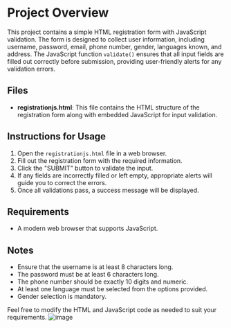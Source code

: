 # Project Overview

This project contains a simple HTML registration form with JavaScript validation. The form is designed to collect user information, including username, password, email, phone number, gender, languages known, and address. The JavaScript function `validate()` ensures that all input fields are filled out correctly before submission, providing user-friendly alerts for any validation errors.

## Files

- **registrationjs.html**: This file contains the HTML structure of the registration form along with embedded JavaScript for input validation.

## Instructions for Usage

1. Open the `registrationjs.html` file in a web browser.
2. Fill out the registration form with the required information.
3. Click the "SUBMIT" button to validate the input.
4. If any fields are incorrectly filled or left empty, appropriate alerts will guide you to correct the errors.
5. Once all validations pass, a success message will be displayed.

## Requirements

- A modern web browser that supports JavaScript.

## Notes

- Ensure that the username is at least 8 characters long.
- The password must be at least 6 characters long.
- The phone number should be exactly 10 digits and numeric.
- At least one language must be selected from the options provided.
- Gender selection is mandatory.

Feel free to modify the HTML and JavaScript code as needed to suit your requirements.
![image](https://github.com/user-attachments/assets/e9e4408c-71fa-45fe-9680-374d2e0bd345)
